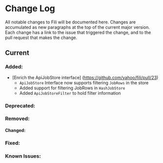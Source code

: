 Change Log
==========

All notable changes to Fili will be documented here. Changes are accumulated as new paragraphs at the top of the current 
major version. Each change has a link to the issue that triggered the change, and to the pull request that makes the
change.

Current
-------

### Added:
- [Enrich the ApiJobStore interface] (https://github.com/yahoo/fili/pull/23)
    * `ApiJobStore` Interface now supports filtering `JobRows` in the store
    * Added support for filtering JobRows in `HashJobStore`
    * Added `ApiJobStoreFilter` to hold filter information

### Deprecated:


### Removed:


#### Changed:


### Fixed:


### Known Issues:

